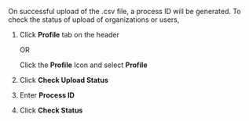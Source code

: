 On successful upload of the .csv file, a process ID will be generated. To check the status of upload of organizations or users,

1. Click **Profile** tab on the header

   OR
 
   Click the **Profile** Icon and select **Profile**

2. Click **Check Upload Status**
3. Enter **Process ID** 
4. Click **Check Status**

